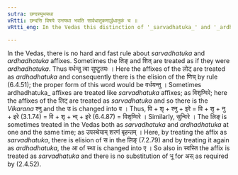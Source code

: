 ```yaml
---
sutra: छन्दस्युभयथा
vRtti: छन्दसि विषये उभयथा भवति सार्वधातुकमार्द्धधातुकं च ॥
vRtti_eng: In the Vedas this distinction of '_sarvadhatuka_' and '_ardhadhatuka_' is not always maintained, and the affixes are promiscuously employed.

---
```

In the Vedas, there is no hard and fast rule about _sarvadhatuka_ and  _ardhadhatuka_ affixes. Sometimes the तिङ् and शित् are treated as if they were _ardhadhatuka_. Thus वर्धन्तु त्वा सुष्टुतयः । Here the affixes of the लोट् are treated as _ardhadhatuka_ and consequently there is the elision of the णिच् by rule (6.4.51); the proper form of this word would be वर्धयन्तु । Sometimes ardhadhatuka_ affixes are treated like _sarvadhatuka_ affixes; as विशृण्विरे; here the affixes of the लिट् are treated as _sarvadhatuka_ and so there is the _Vikarana_  श्नु and the उ is changed into व । Thus, वि + शृ + श्नु + इरे = वि + शृ + नु + इरे (3.1.74) = वि + शृ + न्व् + इरे (6.4.87) = विशृण्विरे । Similarly, सुन्विरे । The लिङ् is sometimes treated in the Vedas both as _sarvadhatuka_ and _ardhadhatuka_ at one and the same time; as  उपस्थेयाम् शरणं बृहन्तम् । Here, by treating the affix as _sarvadhatuka_, there is elision of स in the लिङ् (7.2.79) and by treating it again as _ardhadhatuka_, the आ of स्था is changed into ए । So also in स्वस्ति the affix is treated as _sarvadhatuka_ and there is no substitution of भू for अस् as required by (2.4.52).